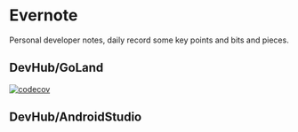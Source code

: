 # Evernote
Personal developer notes, daily record some key points and bits and pieces.

## DevHub/GoLand

[![codecov](https://codecov.io/gh/barnett-yuxiang/Evernote/branch/main/graph/badge.svg?token=<TOKEN>)](https://codecov.io/gh/barnett-yuxiang/Evernote)

## DevHub/AndroidStudio

